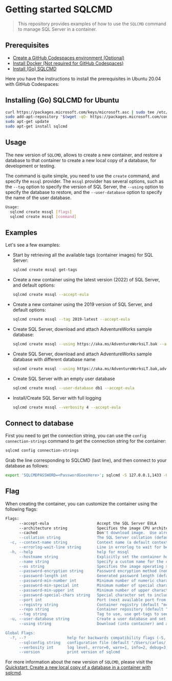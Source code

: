 # Getting started SQLCMD
> This repository provides examples of how to use the `SQLCMD` command to manage SQL Server in a container.

## Prerequisites

- [Create a GitHub Codespaces environment (Optional)](https://github.com/features/codespaces)
- [Install Docker (Not required for GitHub Codespaces)](https://docs.docker.com/engine/install)
- [Install (Go) SQLCMD](https://learn.microsoft.com/en-us/sql/tools/sqlcmd/sqlcmd-utility?view=sql-server-ver16&tabs=go%2Clinux&pivots=cs1-bash#tabpanel_2_go)

Here you have the instructions to install the prerequisites in Ubuntu 20.04 with GitHub Codespaces:

## Installing (Go) SQLCMD for Ubuntu

```bash
curl https://packages.microsoft.com/keys/microsoft.asc | sudo tee /etc/apt/trusted.gpg.d/microsoft.asc
sudo add-apt-repository "$(wget -qO- https://packages.microsoft.com/config/ubuntu/20.04/prod.list)"
sudo apt-get update
sudo apt-get install sqlcmd
```

## Usage

The new version of `SQLCMD`, allows to create a new container, and restore a database to that container to create a new local copy of a database, for development or testing.

The command is quite simple, you need to use the `create` command, and specify the `mssql` provider. The `mssql` provider has several options, such as the `--tag` option to specify the version of SQL Server, the `--using` option to specify the database to restore, and the `--user-database` option to specify the name of the user database.

```bash
Usage:
  sqlcmd create mssql [flags]
  sqlcmd create mssql [command]
```

## Examples

Let's see a few examples:

- Start by retrieving all the available tags (container images) for SQL Server:

    ```bash
    sqlcmd create mssql get-tags
    ```
- Create a new container using the latest version (2022) of SQL Server, and default options:

    ```bash
    sqlcmd create mssql --accept-eula 
    ```

- Create a new container using the 2019 version of SQL Server, and default options:

    ```bash
    sqlcmd create mssql --tag 2019-latest --accept-eula
    ```

- Create SQL Server, download and attach AdventureWorks sample database:

    ```bash
    sqlcmd create mssql --using https://aka.ms/AdventureWorksLT.bak --accept-eula
    ```

- Create SQL Server, download and attach AdventureWorks sample database with different database name

    ```bash
    sqlcmd create mssql --using https://aka.ms/AdventureWorksLT.bak,adventureworks --accept-eula
    ```

- Create SQL Server with an empty user database

    ```bash
    sqlcmd create mssql --user-database db1 --accept-eula
    ```

- Install/Create SQL Server with full logging

    ```bash
    sqlcmd create mssql --verbosity 4 --accept-eula
    ```

## Connect to database

First you need to get the connection string, you can use the `config connection-strings` command to get the connection string for the container:

```bash
sqlcmd config connection-strings
```
Grab the line corresponding to SQLCMD (last line), and then connect to your database as follows:

```bash
export 'SQLCMDPASSWORD=<PasswordGoesHere>'; sqlcmd -S 127.0.0.1,1433 -U <Username> -d <Database>
```

## Flag

When creating the container, you can customize the container using the following flags:

```bash
Flags:
      --accept-eula                     Accept the SQL Server EULA
      --architecture string             Specifies the image CPU architecture (default "amd64")
      --cached                          Don't download image.  Use already downloaded image
      --collation string                The SQL Server collation (default "SQL_Latin1_General_CP1_CI_AS")
  -c, --context-name string             Context name (a default context name will be created if not provided)
      --errorlog-wait-line string       Line in errorlog to wait for before connecting (default "The default language")
  -h, --help                            help for mssql
      --hostname string                 Explicitly set the container hostname, it defaults to the container ID
      --name string                     Specify a custom name for the container rather than a randomly generated one
      --os string                       Specifies the image operating system (default "linux")
      --password-encryption string      Password encryption method (none) in sqlconfig file (default "none")
      --password-length int             Generated password length (default 50)
      --password-min-number int         Minimum number of numeric characters (default 10)
      --password-min-special int        Minimum number of special characters (default 10)
      --password-min-upper int          Minimum number of upper characters (default 10)
      --password-special-chars string   Special character set to include in password (default "!@#$%&*")
      --port int                        Port (next available port from 1433 upwards used by default)
      --registry string                 Container registry (default "mcr.microsoft.com")
      --repo string                     Container repository (default "mssql/server")
      --tag string                      Tag to use, use get-tags to see list of tags (default "latest")
  -u, --user-database string            Create a user database and set it as the default for login
      --using string                    Download (into container) and attach database (.bak) from URL

Global Flags:
  -?, --?                  help for backwards compatibility flags (-S, -U, -E etc.)
      --sqlconfig string   configuration file (default "/Users/carlos/.sqlcmd/sqlconfig")
      --verbosity int      log level, error=0, warn=1, info=2, debug=3, trace=4 (default 2)
      --version            print version of sqlcmd
```

For more information about the new version of `SQLCMD`, please visit the [Quickstart: Create a new local copy of a database in a container with sqlcmd](aka.ms/go-sqlcmd-qs).
